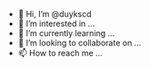 - 👋 Hi, I’m @duykscd
- 👀 I’m interested in ...
- 🌱 I’m currently learning ...
- 💞️ I’m looking to collaborate on ...
- 📫 How to reach me ...

<!---
duykscd/duykscd is a ✨ special ✨ repository because its `README.md` (this file) appears on your GitHub profile.
You can click the Preview link to take a look at your changes.
--->
